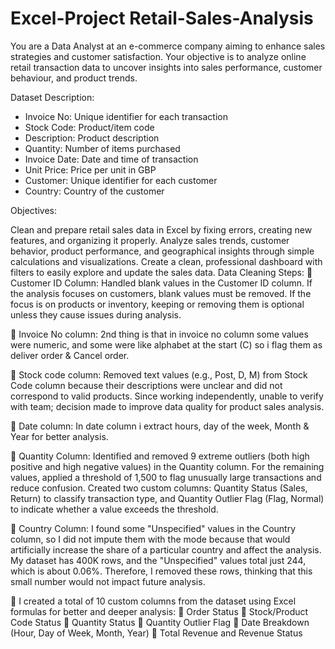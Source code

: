 # Excel-Project Retail-Sales-Analysis
You are a Data Analyst at an e-commerce company aiming to enhance sales strategies and customer satisfaction. Your objective is to analyze online retail transaction data to uncover insights into sales performance, customer behaviour, and product trends.

Dataset Description:

- Invoice No: Unique identifier for each transaction
- Stock Code: Product/item code
- Description: Product description
- Quantity: Number of items purchased
- Invoice Date: Date and time of transaction
- Unit Price: Price per unit in GBP
- Customer: Unique identifier for each customer
- Country: Country of the customer

Objectives:

Clean and prepare retail sales data in Excel by fixing errors, creating new features, and organizing it properly. Analyze sales trends, customer behavior, product performance, and geographical insights through simple calculations and visualizations.
Create a clean, professional dashboard with filters to easily explore and update the sales data.
Data Cleaning Steps:
	Customer ID Column: Handled blank values in the Customer ID column. If the analysis focuses on customers, blank values must be removed. If the focus is on products or inventory, keeping or removing them is optional unless they cause issues during analysis.

	Invoice No column: 2nd thing is that in invoice no column some values were numeric, and some were like alphabet at the start (C) so i flag them as deliver order & Cancel order.


	Stock code column: Removed text values (e.g., Post, D, M) from Stock Code column because their descriptions were unclear and did not correspond to valid products. Since working independently, unable to verify with team; decision made to improve data quality for product sales analysis.

	Date column: In date column i extract hours, day of the week, Month & Year for better analysis.

	Quantity Column: Identified and removed 9 extreme outliers (both high positive and high negative values) in the Quantity column. For the remaining values, applied a threshold of 1,500 to flag unusually large transactions and reduce confusion. Created two custom columns: Quantity Status (Sales, Return) to classify transaction type, and Quantity Outlier Flag (Flag, Normal) to indicate whether a value exceeds the threshold.


	Country Column: I found some "Unspecified" values in the Country column, so I did not impute them with the mode because that would artificially increase the share of a particular country and affect the analysis. My dataset has 400K rows, and the "Unspecified" values total just 244, which is about 0.06%. Therefore, I removed these rows, thinking that this small number would not impact future analysis.

	I created a total of 10 custom columns from the dataset using Excel formulas for better and deeper analysis:
	Order Status
	Stock/Product Code Status
	Quantity Status
	Quantity Outlier Flag
	Date Breakdown (Hour, Day of Week, Month, Year)
	 Total Revenue and Revenue Status

